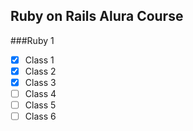 ## Ruby on Rails Alura Course

###Ruby 1
- [x] Class 1
- [x] Class 2
- [x] Class 3
- [ ] Class 4
- [ ] Class 5
- [ ] Class 6
